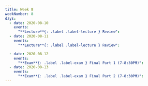 ```yaml
---
title: Week 8
weekNumber: 8
days:
  - date: 2020-08-10
    events:
      "**Lecture**{: .label .label-lecture } Review":
  - date: 2020-08-11
    events:
      "**Lecture**{: .label .label-lecture } Review":

  - date: 2020-08-12
    events:
      "**Exam**{: .label .label-exam } Final Part 1 (7-8:30PM)":
  - date: 2020-08-13
    events:
      "**Exam**{: .label .label-exam } Final Part 2 (7-8:30PM)":
---
```



<script src="../assets/js/highlight.js"></script>
